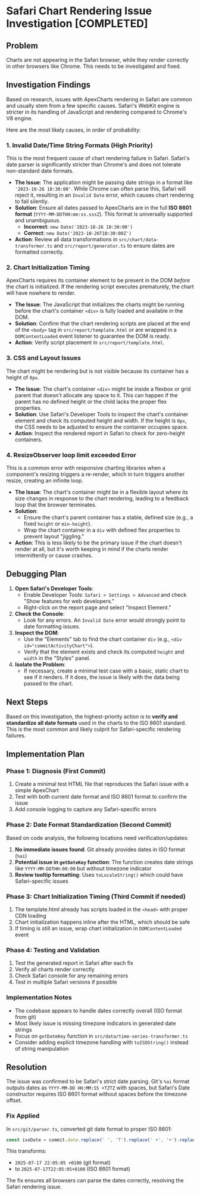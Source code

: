 # Safari Chart Rendering Issue Investigation [COMPLETED]

## Problem
Charts are not appearing in the Safari browser, while they render correctly in other browsers like Chrome. This needs to be investigated and fixed.

## Investigation Findings

Based on research, issues with ApexCharts rendering in Safari are common and usually stem from a few specific causes. Safari's WebKit engine is stricter in its handling of JavaScript and rendering compared to Chrome's V8 engine.

Here are the most likely causes, in order of probability:

### 1. Invalid Date/Time String Formats (High Priority)
This is the most frequent cause of chart rendering failure in Safari. Safari's date parser is significantly stricter than Chrome's and does not tolerate non-standard date formats.

-   **The Issue**: The application might be passing date strings in a format like `'2023-10-26 10:30:00'`. While Chrome can often parse this, Safari will reject it, resulting in an `Invalid Date` error, which causes chart rendering to fail silently.
-   **Solution**: Ensure all dates passed to ApexCharts are in the full **ISO 8601 format** (`YYYY-MM-DDTHH:mm:ss.sssZ`). This format is universally supported and unambiguous.
    -   **Incorrect**: `new Date('2023-10-26 10:30:00')`
    -   **Correct**: `new Date('2023-10-26T10:30:00Z')`
-   **Action**: Review all data transformations in `src/chart/data-transformer.ts` and `src/report/generator.ts` to ensure dates are formatted correctly.

### 2. Chart Initialization Timing
ApexCharts requires its container element to be present in the DOM *before* the chart is initialized. If the rendering script executes prematurely, the chart will have nowhere to render.

-   **The Issue**: The JavaScript that initializes the charts might be running before the chart's container `<div>` is fully loaded and available in the DOM.
-   **Solution**: Confirm that the chart rendering scripts are placed at the end of the `<body>` tag in `src/report/template.html` or are wrapped in a `DOMContentLoaded` event listener to guarantee the DOM is ready.
-   **Action**: Verify script placement in `src/report/template.html`.

### 3. CSS and Layout Issues
The chart might be rendering but is not visible because its container has a height of `0px`.

-   **The Issue**: The chart's container `<div>` might be inside a flexbox or grid parent that doesn't allocate any space to it. This can happen if the parent has no defined height or the child lacks the proper flex properties.
-   **Solution**: Use Safari's Developer Tools to inspect the chart's container element and check its computed height and width. If the height is `0px`, the CSS needs to be adjusted to ensure the container occupies space.
-   **Action**: Inspect the rendered report in Safari to check for zero-height containers.

### 4. ResizeObserver loop limit exceeded Error
This is a common error with responsive charting libraries when a component's resizing triggers a re-render, which in turn triggers another resize, creating an infinite loop.

-   **The Issue**: The chart's container might be in a flexible layout where its size changes in response to the chart rendering, leading to a feedback loop that the browser terminates.
-   **Solution**:
    -   Ensure the chart's parent container has a stable, defined size (e.g., a fixed `height` or `min-height`).
    -   Wrap the chart container in a `div` with defined flex properties to prevent layout "jiggling."
-   **Action**: This is less likely to be the primary issue if the chart doesn't render at all, but it's worth keeping in mind if the charts render intermittently or cause crashes.

## Debugging Plan

1.  **Open Safari's Developer Tools**:
    -   Enable Developer Tools: `Safari > Settings > Advanced` and check "Show features for web developers."
    -   Right-click on the report page and select "Inspect Element."
2.  **Check the Console**:
    -   Look for any errors. An `Invalid Date` error would strongly point to date formatting issues.
3.  **Inspect the DOM**:
    -   Use the "Elements" tab to find the chart container `div` (e.g., `<div id="commitActivityChart">`).
    -   Verify that the element exists and check its computed `height` and `width` in the "Styles" panel.
4.  **Isolate the Problem**:
    -   If necessary, create a minimal test case with a basic, static chart to see if it renders. If it does, the issue is likely with the data being passed to the chart.

## Next Steps
Based on this investigation, the highest-priority action is to **verify and standardize all date formats** used in the charts to the ISO 8601 standard. This is the most common and likely culprit for Safari-specific rendering failures.

## Implementation Plan

### Phase 1: Diagnosis (First Commit)
1. Create a minimal test HTML file that reproduces the Safari issue with a simple ApexChart
2. Test with both current date format and ISO 8601 format to confirm the issue
3. Add console logging to capture any Safari-specific errors

### Phase 2: Date Format Standardization (Second Commit)
Based on code analysis, the following locations need verification/updates:
1. **No immediate issues found**: Git already provides dates in ISO format (`%ai`)
2. **Potential issue in `getDateKey` function**: The function creates date strings like `YYYY-MM-DDTHH:00:00` but without timezone indicator
3. **Review tooltip formatting**: Uses `toLocaleString()` which could have Safari-specific issues

### Phase 3: Chart Initialization Timing (Third Commit if needed)
1. The template.html already has scripts loaded in the `<head>` with proper CDN loading
2. Chart initialization happens inline after the HTML, which should be safe
3. If timing is still an issue, wrap chart initialization in `DOMContentLoaded` event

### Phase 4: Testing and Validation
1. Test the generated report in Safari after each fix
2. Verify all charts render correctly
3. Check Safari console for any remaining errors
4. Test in multiple Safari versions if possible

### Implementation Notes
- The codebase appears to handle dates correctly overall (ISO format from git)
- Most likely issue is missing timezone indicators in generated date strings
- Focus on `getDateKey` function in `src/data/time-series-transformer.ts`
- Consider adding explicit timezone handling with `toISOString()` instead of string manipulation

## Resolution
The issue was confirmed to be Safari's strict date parsing. Git's `%ai` format outputs dates as `YYYY-MM-DD HH:MM:SS +TZTZ` with spaces, but Safari's Date constructor requires ISO 8601 format without spaces before the timezone offset.

### Fix Applied
In `src/git/parser.ts`, converted git date format to proper ISO 8601:
```typescript
const isoDate = commit.date.replace(' ', 'T').replace(' +', '+').replace(' -', '-')
```

This transforms:
- `2025-07-17 22:05:05 +0100` (git format)
- to `2025-07-17T22:05:05+0100` (ISO 8601 format)

The fix ensures all browsers can parse the dates correctly, resolving the Safari rendering issue.
